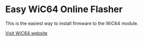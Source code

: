 # Easy WiC64 Online Flasher

This is the easiest way to install firmware to the WiC64 module.

[Visit WiC64 website](https://wic64.com)
